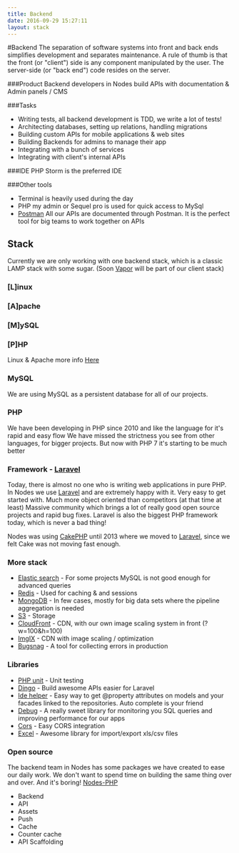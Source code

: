 ```yaml
---
title: Backend
date: 2016-09-29 15:27:11
layout: stack
---
```


#Backend
The separation of software systems into front and back ends simplifies development and separates maintenance. A rule of thumb is that the front (or "client") side is any component manipulated by the user. The server-side (or "back end") code resides on the server.

###Product
Backend developers in Nodes build APIs with documentation & Admin panels / CMS 

###Tasks
 - Writing tests, all backend development is TDD, we write a lot of tests!
 - Architecting databases, setting up relations, handling migrations
 - Building custom APIs for mobile applications & web sites
 - Building Backends for admins to manage their app
 - Integrating with a bunch of services
 - Integrating with client's internal APIs

###IDE
PHP Storm is the preferred IDE

###Other tools
 - Terminal is heavily used during the day
 - PHP my admin or Sequel pro is used for quick access to MySql
 - [Postman](https://www.getpostman.com/) All our APIs are documented through Postman. It is the perfect tool for big teams to work together on APIs

## Stack

Currently we are only working with one backend stack, which is a classic LAMP stack with some sugar.
(Soon [Vapor](https://vapor.codes/) will be part of our client stack)

### [L]inux
### [A]pache
### [M]ySQL
### [P]HP

Linux & Apache more info [Here](https://engineering.nodesagency.com/our-stacks/operations/)

### MySQL

We are using MySQL as a persistent database for all of our projects. 

### PHP 

We have been developing in PHP since 2010 and like the language for it's rapid and easy flow
We have missed the strictness you see from other languages, for bigger projects. But now with PHP 7 it's starting to be much better

### Framework - [Laravel](https://laravel.com/)

Today, there is almost no one who is writing web applications in pure PHP.
In Nodes we use [Laravel](https://laravel.com/) and are extremely happy with it. Very easy to get started with. Much more object oriented than competitors (at that time at least) 
Massive community which brings a lot of really good open source projects and rapid bug fixes.
Laravel is also the biggest PHP framework today, which is never a bad thing!
 
Nodes was using [CakePHP](http://cakephp.org/) until 2013 where we moved to [Laravel](https://laravel.com/), since we felt Cake was not moving fast enough.  

### More stack
 - [Elastic search](https://www.elastic.co/) - For some projects MySQL is not good enough for advanced queries
 - [Redis](http://redis.io/) - Used for caching & and sessions 
 - [MongoDB](https://www.mongodb.com/) - In few cases, mostly for big data sets where the pipeline aggregation is needed
 - [S3](https://aws.amazon.com/documentation/s3/) - Storage
 - [CloudFront](https://aws.amazon.com/cloudfront/) - CDN, with our own image scaling system in front (?w=100&h=100)
 - [ImgIX](https://http://imgix.com/) - CDN with image scaling / optimization 
 - [Bugsnag](https://bugsnag.com/) - A tool for collecting errors in production 

### Libraries
 - [PHP unit](https://phpunit.de/) - Unit testing
 - [Dingo](https://github.com/dingo/api) - Build awesome APIs easier for Laravel
 - [Ide helper](https://github.com/barryvdh/laravel-ide-helper) - Easy way to get @property attributes on models and your facades linked to the repositories. Auto complete is your friend
 - [Debug](https://github.com/orchestral/debug) - A really sweet library for monitoring you SQL queries and improving performance for our apps
 - [Cors](https://github.com/barryvdh/laravel-cors) - Easy CORS integration
 - [Excel](https://github.com/Maatwebsite/Laravel-Excel) - Awesome library for import/export xls/csv files
 
### Open source
The backend team in Nodes has some packages we have created to ease our daily work. We don't want to spend time on building the same thing over and over. And it's boring!
[Nodes-PHP](https://github.com/orgs/nodes-php/)

 - Backend
 - API
 - Assets
 - Push
 - Cache
 - Counter cache
 - API Scaffolding
